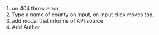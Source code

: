 1. on 404 throw error
2. Type a name of county on input, on input click moves top.
3. add modal that informs of API source
4. Add Author
